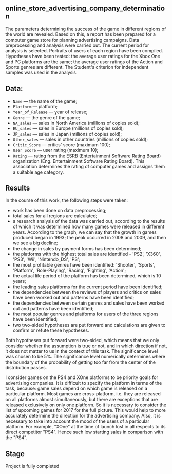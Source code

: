 ## online_store_advertising_company_determination

The parameters determining the success of the game in different regions of the world are revealed. Based on this, a report has been prepared for a computer game store for planning advertising campaigns. Data preprocessing and analysis were carried out. The current period for analysis is selected. Portraits of users of each region have been compiled. Hypotheses have been tested: the average user ratings for the Xbox One and PC platforms are the same;
the average user ratings of the Action and Sports genres are different. The Student's criterion for independent samples was used in the analysis.

## Data:

- `Name` — the name of the game;
- `Platform` — platform;
- `Year_of_Release` — year of release;
- `Genre` — the genre of the game;
- `NA_sales` — sales in North America (millions of copies sold);
- `EU_sales` — sales in Europe (millions of copies sold);
- `JP_sales` — sales in Japan (millions of copies sold);
- `Other_sales` — sales in other countries (millions of copies sold);
- `Critic_Score` — critics' score (maximum 100);
- `User_Score` — user rating (maximum 10);
- `Rating` — rating from the ESRB (Entertainment Software Rating Board) organization (Eng. Entertainment Software Rating Board). This association determines the rating of computer games and assigns them a suitable age category.

## Results
In the course of this work, the following steps were taken:
- work has been done on data preprocessing;
- total sales for all regions are calculated;
- a research analysis of the data was carried out, according to the results of which it was determined how many games were released in different years. According to the graph, we can say that the growth in games produced began in 1993; the peak occurred in 2008 and 2009, and then we see a big decline;
- the change in sales by payment forms has been determined;
- the platforms with the highest total sales are identified - 'PS2', 'X360', 'PS3', 'Wii', 'Nintendo_DS', 'PS';
- the most profitable genres have been identified: 'Shooter', 'Sports', 'Platform', 'Role-Playing', 'Racing', 'Fighting', 'Action';
- the actual life period of the platform has been determined, which is 10 years;
- the leading sales platforms for the current period have been identified;
- the dependencies between the reviews of players and critics on sales have been worked out and patterns have been identified;
- the dependencies between certain genres and sales have been worked out and patterns have been identified;
- the most popular genres and platforms for users of the three regions have been identified;
- two two-sided hypotheses are put forward and calculations are given to confirm or refute these hypotheses.

Both hypotheses put forward were two-sided, which means that we only consider whether the assumption is true or not, and in which direction if not, it does not matter to us in the context of this task. The significance level was chosen to be 5%. The significance level numerically determines where the boundary of the probability of getting too far from the center of the distribution passes.

I consider games on the PS4 and XOne platforms to be priority goals for advertising companies. It is difficult to specify the platform in terms of the task, because: game sales depend on which game is released on a particular platform. Most games are cross-platform, i.e. they are released on all platforms almost simultaneously, but there are exceptions that are released exclusively on only one platform. So it is necessary to consider the list of upcoming games for 2017 for the full picture. This would help to more accurately determine the direction for the advertising company. Also, it is necessary to take into account the mood of the users of a particular platform. For example, "XOne" at the time of launch lost in all respects to its direct competitor "PS4". Hence such low starting sales in comparison with the "PS4".

## Stage
Project is fully completed
